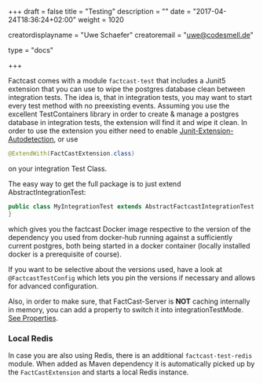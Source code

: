 +++
draft = false
title = "Testing"
description = ""
date = "2017-04-24T18:36:24+02:00"
weight = 1020

creatordisplayname = "Uwe Schaefer"
creatoremail = "uwe@codesmell.de"

type = "docs"

+++

Factcast comes with a module `factcast-test` that includes a Junit5 extension that you can use to wipe the postgres database clean between integration tests.
The idea is, that in integration tests, you may want to start every test method with no preexisting events.
Assuming you use the excellent TestContainers library in order to create & manage a postgres database in integration tests, the extension will find it and wipe it clean.
In order to use the extension you either need to enable [Junit-Extension-Autodetection](https://junit.org/junit5/docs/current/user-guide/#running-tests-build-maven-config-params), or use

```java
@ExtendWith(FactCastExtension.class)
```

on your integration Test Class.

The easy way to get the full package is to just extend AbstractIntegrationTest:

```java
public class MyIntegrationTest extends AbstractFactcastIntegrationTest { // ...
}
```

which gives you the factcast Docker image respective to the version of the dependency
you used from docker-hub running against a sufficiently current postgres, both being
started in a docker container (locally installed docker is a prerequisite of course).

If you want to be selective about the versions used, have a look at `@FactcastTestConfig`
which lets you pin the versions if necessary and allows for advanced configuration.

Also, in order to make sure, that FactCast-Server is **NOT** caching internally in memory,
you can add a property to switch it into integrationTestMode.
[See Properties](/setup/properties).

### Local Redis

In case you are also using Redis, there is an additional `factcast-test-redis` module.
When added as Maven dependency it is automatically picked up by the `FactCastExtension` and starts a
local Redis instance.
